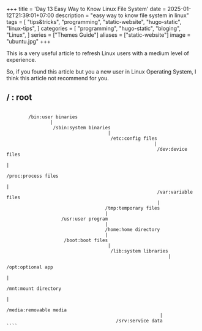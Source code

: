+++
title = 'Day 13 Easy Way to Know Linux File System'
date = 2025-01-12T21:39:01+07:00
description = "easy way to know file system in linux"
tags = [
    "tips&tricks",
    "programming",
    "static-website",
    "hugo-static",
    "linux-tips",
]
categories = [
    "programming",
    "hugo-static",
    "bloging",
    "Linux",
]
series = ["Themes Guide"]
aliases = ["static-website"]
image = "ubuntu.jpg"
+++

This is a very useful article to refresh Linux users with a medium level of experience.

So, if you found this article but you a new user in Linux Operating System, I think this article not recommend for you.

## / : root

`````
        
        /bin:user binaries
                |
                 /sbin:system binaries
                                     |
                                      /etc:config files
                                                      |
                                                       /dev:device files
                                                                        |
                                                                         /proc:process files
                                                                         |
                                                       /var:variable files
                                                       |
                                    /tmp:temporary files
                                    |
                    /usr:user program
                                    |
                                    /home:home directory
                                    |
                     /boot:boot files
                                     |
                                      /lib:system libraries
                                                           |
                                                            /opt:optional app
                                                                             |
                                                                              /mnt:mount directory
                                                                              |
                                                        /media:removable media
                                                        |
                                        /srv:service data
````

